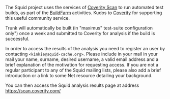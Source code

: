 ---
---
The Squid project uses the services of
[Coverity Scan](https://scan.coverity.com/o/oss_success_stories)
to run automated test builds, as part of the [BuildFarm](/BuildFarm)
activities. Kudos to [Coverity](http://www.coverity.com/) for supporting
this useful community service.

Trunk will automatically be built (in "maximus" test-suite configuration
only") once a week and submitted to Coverity for analysis if the build
is successful.

In order to access the results of the analysis you need to register an
user by contacting `<kinkie@squid-cache.org>`. Please include in your
mail in your mail your name, surname, desired username, a valid email
address and a brief explanation of the motivation for requesting access.
If you are not a regular participant to any of the Squid mailing lists,
please also add a brief introduction or a link to some Net resource
detailing your background.

You can then access the Squid analysis results page at address
<https://scan.coverity.com/>
